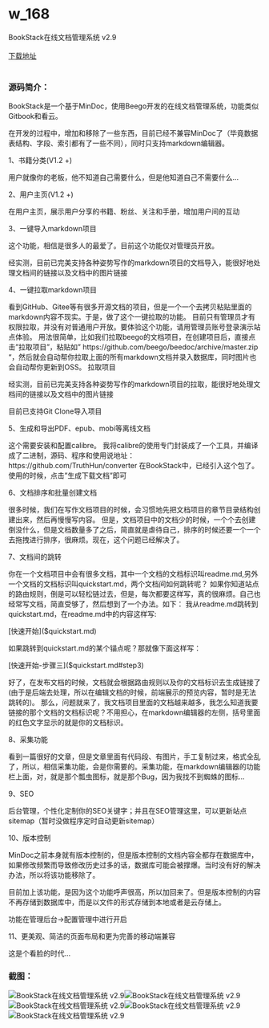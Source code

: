 # w_168
BookStack在线文档管理系统 v2.9
<br/></br>
[下载地址](https://www.uuid2.com/168.html "下载地址")
<br/></br>
<h3>源码简介：</h3>
<p>BookStack是一个基于MinDoc，使用Beego开发的在线文档管理系统，功能类似Gitbook和看云。<p>
<p>在开发的过程中，增加和移除了一些东西，目前已经不兼容MinDoc了（毕竟数据表结构、字段、索引都有了一些不同），同时只支持markdown编辑器。<p>
<p>1、书籍分类(V1.2 +)<p>
<p>用户就像你的老板，他不知道自己需要什么，但是他知道自己不需要什么…<p>
<p>2、用户主页(V1.2 +)<p>
<p>在用户主页，展示用户分享的书籍、粉丝、关注和手册，增加用户间的互动<p>
<p>3、一键导入markdown项目<p>
<p>这个功能，相信是很多人的最爱了。目前这个功能仅对管理员开放。<p>
<p>经实测，目前已完美支持各种姿势写作的markdown项目的文档导入，能很好地处理文档间的链接以及文档中的图片链接<p>
<p>4、一键拉取markdown项目<p>
<p>看到GitHub、Gitee等有很多开源文档的项目，但是一个一个去拷贝粘贴里面的markdown内容不现实。于是，做了这个一键拉取的功能。 目前只有管理员才有权限拉取，并没有对普通用户开放。要体验这个功能，请用管理员账号登录演示站点体验。 用法很简单，比如我们拉取beego的文档项目，在创建项目后，直接点击”拉取项目”，粘贴如” https://github.com/beego/beedoc/archive/master.zip “，然后就会自动帮你拉取上面的所有markdown文档并录入数据库，同时图片也会自动帮你更新到OSS。 拉取项目<p>
<p>经实测，目前已完美支持各种姿势写作的markdown项目的拉取，能很好地处理文档间的链接以及文档中的图片链接<p>
<p>目前已支持Git Clone导入项目<p>
<p>5、生成和导出PDF、epub、mobi等离线文档<p>
<p>这个需要安装和配置calibre。 我将calibre的使用专门封装成了一个工具，并编译成了二进制，源码、程序和使用说地址：https://github.com/TruthHun/converter 在BookStack中，已经引入这个包了。使用的时候，点击”生成下载文档”即可<p>
<p>6、文档排序和批量创建文档<p>
<p>很多时候，我们在写作文档项目的时候，会习惯地先把文档项目的章节目录结构创建出来，然后再慢慢写内容。 但是，文档项目中的文档少的时候，一个个去创建倒没什么，但是文档数量多了之后，简直就是虐待自己，排序的时候还要一个一个去拖拽进行排序，很麻烦。现在，这个问题已经解决了。<p>
<p>7、文档间的跳转<p>
<p>你在一个文档项目中会有很多文档，其中一个文档的文档标识叫readme.md,另外一个文档的文档标识叫quickstart.md，两个文档间如何跳转呢？ 如果你知道站点的路由规则，倒是可以轻松链过去，但是，每次都要这样写，真的很麻烦。自己也经常写文档，简直受够了，然后想到了一个办法。如下： 我从readme.md跳转到quickstart.md，在readme.md中的内容这样写:<p>
<p>[快速开始]($quickstart.md)<p>
<p>如果跳转到quickstart.md的某个锚点呢？那就像下面这样写：<p>
<p>[快速开始-步骤三]($quickstart.md#step3)<p>
<p>好了，在发布文档的时候，文档就会根据路由规则以及你的文档标识去生成链接了(由于是后端去处理，所以在编辑文档的时候，前端展示的预览内容，暂时是无法跳转的)。 那么，问题就来了，我文档项目里面的文档越来越多，我怎么知道我要链接的那个文档的文档标识呢？不用担心，在markdown编辑器的左侧，括号里面的红色文字显示的就是你的文档标识。<p>
<p>8、采集功能<p>
<p>看到一篇很好的文章，但是文章里面有代码段、有图片，手工复制过来，格式全乱了，所以，相信采集功能，会是你需要的。采集功能，在markdown编辑器的功能栏上面，对，就是那个瓢虫图标，就是那个Bug，因为我找不到蜘蛛的图标…<p>
<p>9、SEO<p>
<p>后台管理，个性化定制你的SEO关键字；并且在SEO管理这里，可以更新站点sitemap（暂时没做程序定时自动更新sitemap）<p>
<p>10、版本控制<p>
<p>MinDoc之前本身就有版本控制的，但是版本控制的文档内容全都存在数据库中，如果修改频繁而导致修改历史过多的话，数据库可能会被撑爆。当时没有好的解决办法，所以将该功能移除了。<p>
<p>目前加上该功能，是因为这个功能呼声很高，所以加回来了。但是版本控制的内容不再存储到数据库中，而是以文件的形式存储到本地或者是云存储上。<p>
<p>功能在管理后台->配置管理中进行开启<p>
<p>11、更美观、简洁的页面布局和更为完善的移动端兼容<p>
<p>这是个看脸的时代…<p>
<h3>截图：</h3>
<img src="https://www.uuid2.com/wp-content/uploads/img/202105/b847201119.jpg" alt="BookStack在线文档管理系统 v2.9"><img src="https://www.uuid2.com/wp-content/uploads/img/202105/359a90b640.jpg" alt="BookStack在线文档管理系统 v2.9"><img src="https://www.uuid2.com/wp-content/uploads/img/202105/bca6993873.png" alt="BookStack在线文档管理系统 v2.9"><img src="https://www.uuid2.com/wp-content/uploads/img/202105/cdaa926224.png" alt="BookStack在线文档管理系统 v2.9"><img src="https://www.uuid2.com/wp-content/uploads/img/202105/b279670661.png" alt="BookStack在线文档管理系统 v2.9">
